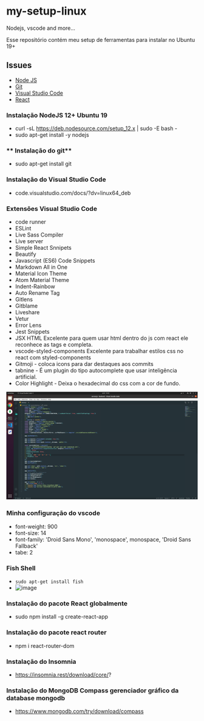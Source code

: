 # my-setup-linux
Nodejs, vscode and more...

Esse repositório contém meu setup de ferramentas para instalar no Ubuntu 19+

## Issues

  - [Node JS](https://nodejs.org/en/)
  - [Git](https://git-scm.com/download/linux)
  - [Visual Studio Code](https://code.visualstudio.com/)
  - [React](https://pt-br.reactjs.org/)


### **Instalação NodeJS 12+ Ubuntu 19**

- curl -sL https://deb.nodesource.com/setup_12.x | sudo -E bash -
- sudo apt-get install -y nodejs

### ** Instalação do git**

- sudo apt-get install git

### **Instalação do Visual Studio Code**

- code.visualstudio.com/docs/?dv=linux64_deb

### **Extensões Visual Studio Code**
- code runner
- ESLint
- Live Sass Compiler
- Live server
- Simple React Snnipets
- Beautify
- Javascript (ES6) Code Snippets
- Markdown All in One
- Material Icon Theme
- Atom Material Theme
- Indent-Rainbow
- Auto Rename Tag
- Gitlens
- Gitblame
- Liveshare
- Vetur
- Error Lens
- Jest Snippets
- JSX HTML <tags/> Excelente para quem usar html dentro do js com react ele reconhece as tags e completa.
- vscode-styled-components Excelente para trabalhar estilos css no react com styled-components
- Gitmoji - coloca icons para dar destaques aos commits
- tabnine - É um plugin do tipo autocomplete que usar inteligência artificial.
- Color Highlight - Deixa o hexadecimal do css com a cor de fundo.

![Screenshot](vscode.png)


### **Minha configuração do vscode**
- font-weight: 900
- font-size: 14
- font-family: 'Droid Sans Mono', 'monospace', monospace, 'Droid Sans Fallback'
- tabe: 2

### Fish Shell
- ```sudo apt-get install fish ```
- ![image](https://user-images.githubusercontent.com/9344482/140607635-bc43ae5a-07f1-450a-8614-cd442b9bae4b.png)


### **Instalação do pacote React globalmente**

- sudo npm install -g create-react-app  

### **Instalação do pacote react router**
- npm i react-router-dom

### **Instalação do Insomnia**
- https://insomnia.rest/download/core/?

### **Instalação do MongoDB Compass gerenciador gráfico da database mongodb**
- https://www.mongodb.com/try/download/compass

